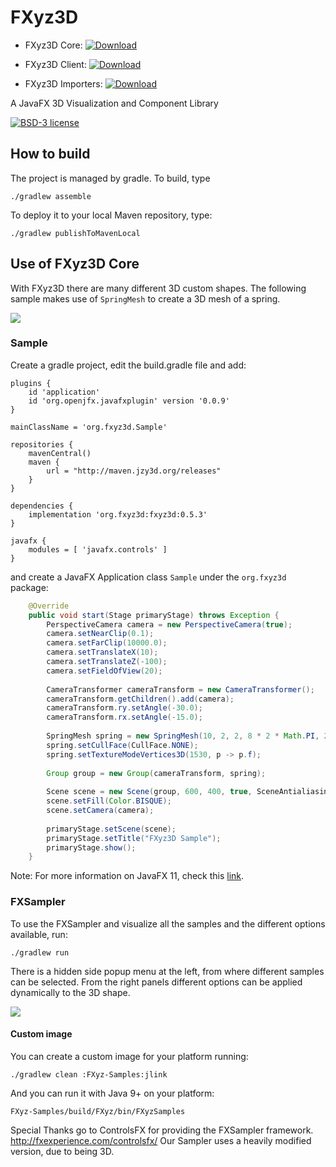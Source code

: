 FXyz3D
======

 - FXyz3D Core: 
 [ ![Download](http://img.shields.io/maven-central/v/org.fxyz3d/fxyz3d.svg?color=%234DC71F) ](https://search.maven.org/search?q=g:org.fxyz3d%20AND%20a:fxyz3d)

 - FXyz3D Client: 
[ ![Download](https://img.shields.io/maven-central/v/org.fxyz3d/fxyz3d-client.svg?color=%234DC71F) ](https://search.maven.org/search?q=g:org.fxyz3d%20AND%20a:fxyz3d-client)

 - FXyz3D Importers: 
[ ![Download](https://img.shields.io/maven-central/v/org.fxyz3d/fxyz3d-importers.svg?color=%234DC71F) ](https://search.maven.org/search?q=g:org.fxyz3d%20AND%20a:fxyz3d-importers)

A JavaFX 3D Visualization and Component Library

[![BSD-3 license](https://img.shields.io/badge/license-BSD--3-%230778B9.svg)](https://opensource.org/licenses/BSD-3-Clause)


## How to build

The project is managed by gradle. To build, type

	./gradlew assemble

To deploy it to your local Maven repository, type:

	./gradlew publishToMavenLocal

## Use of FXyz3D Core

With FXyz3D there are many different 3D custom shapes. The following sample makes use of `SpringMesh` to create 
a 3D mesh of a spring.

![](/resources/SpringMesh.png)

### Sample

Create a gradle project, edit the build.gradle file and add:

```
plugins {
    id 'application'
    id 'org.openjfx.javafxplugin' version '0.0.9'
}

mainClassName = 'org.fxyz3d.Sample'

repositories {
    mavenCentral()
    maven {
        url = "http://maven.jzy3d.org/releases"
    }
}

dependencies {
    implementation 'org.fxyz3d:fxyz3d:0.5.3'
}

javafx {
    modules = [ 'javafx.controls' ]
}
```

and create a JavaFX Application class `Sample` under the `org.fxyz3d` package: 

```java
    @Override
    public void start(Stage primaryStage) throws Exception {
        PerspectiveCamera camera = new PerspectiveCamera(true);        
        camera.setNearClip(0.1);
        camera.setFarClip(10000.0);
        camera.setTranslateX(10);
        camera.setTranslateZ(-100);
        camera.setFieldOfView(20);
        
        CameraTransformer cameraTransform = new CameraTransformer();
        cameraTransform.getChildren().add(camera);
        cameraTransform.ry.setAngle(-30.0);
        cameraTransform.rx.setAngle(-15.0);
        
        SpringMesh spring = new SpringMesh(10, 2, 2, 8 * 2 * Math.PI, 200, 100, 0, 0);
        spring.setCullFace(CullFace.NONE);
        spring.setTextureModeVertices3D(1530, p -> p.f);
        
        Group group = new Group(cameraTransform, spring);
        
        Scene scene = new Scene(group, 600, 400, true, SceneAntialiasing.BALANCED);
        scene.setFill(Color.BISQUE);
        scene.setCamera(camera);
        
        primaryStage.setScene(scene);
        primaryStage.setTitle("FXyz3D Sample");
        primaryStage.show();
    }
```

Note: For more information on JavaFX 11, check this [link](https://openjfx.io).

### FXSampler

To use the FXSampler and visualize all the samples and the different options available, run:

    ./gradlew run
    
There is a hidden side popup menu at the left, from where different samples can be selected. From the right panels different options can be applied dynamically to the 3D shape.

![](/resources/fxsampler.png)

 #### Custom image

You can create a custom image for your platform running:

    ./gradlew clean :FXyz-Samples:jlink  

And you can run it with Java 9+ on your platform:

    FXyz-Samples/build/FXyz/bin/FXyzSamples

Special Thanks go to ControlsFX for providing the FXSampler framework.
http://fxexperience.com/controlsfx/
Our Sampler uses a heavily modified version, due to being 3D.
